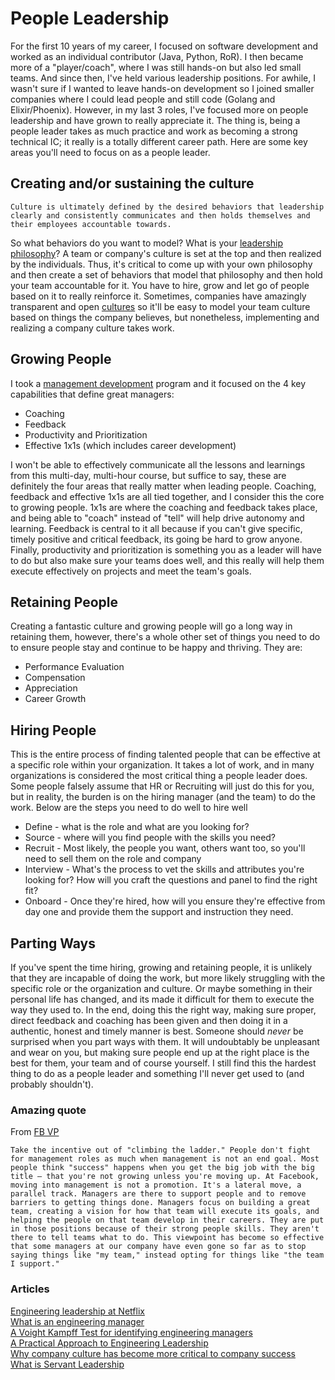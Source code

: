 # People Leadership

For the first 10 years of my career, I focused on software development and worked as an individual contributor (Java, Python, RoR).  I then became more of a "player/coach", where I was still hands-on but also led small teams.  And since then, I've held various leadership positions.  For awhile, I wasn't sure if I wanted to leave hands-on development so I joined smaller companies where I could lead people and still code (Golang and Elixir/Phoenix).  However, in my last 3 roles, I've focused more on people leadership and have grown to really appreciate it.  The thing is, being a people leader takes as much practice and work as becoming a strong technical IC; it really is a totally different career path.  Here are some key areas you'll need to focus on as a people leader.

## Creating and/or sustaining the culture

```Culture is ultimately defined by the desired behaviors that leadership clearly and consistently communicates and then holds themselves and their employees accountable towards.```

So what behaviors do you want to model?  What is your [leadership philosophy](https://github.com/batmany13/about-me#leadership-philosophy)?  A team or company's culture is set at the top and then realized by the individuals.  Thus, it's critical to come up with your own philosophy and then create a set of behaviors that model that philosophy and then hold your team accountable for it.  You have to hire, grow and let go of people based on it to really reinforce it.  Sometimes, companies have amazingly transparent and open [cultures](https://jobs.netflix.com/culture) so it'll be easy to model your team culture based on things the company believes, but nonetheless, implementing and realizing a company culture takes work.

## Growing People

I took a [management development](https://drive.google.com/file/d/1i9ZCQmXaVpOEJGKwi8lFoklPLm3vZkj_/view) program and it focused on the 4 key capabilities that define great managers:

* Coaching
* Feedback
* Productivity and Prioritization
* Effective 1x1s (which includes career development)

I won't be able to effectively communicate all the lessons and learnings from this multi-day, multi-hour course, but suffice to say, these are definitely the four areas that really matter when leading people.  Coaching, feedback and effective 1x1s are all tied together, and I consider this the core to growing people.  1x1s are where the coaching and feedback takes place, and being able to "coach" instead of "tell" will help drive autonomy and learning.  Feedback is central to it all because if you can't give specific, timely positive and critical feedback, its going be hard to grow anyone.  Finally, productivity and prioritization is something you as a leader will have to do but also make sure your teams does well, and this really will help them execute effectively on projects and meet the team's goals.

## Retaining People

Creating a fantastic culture and growing people will go a long way in retaining them, however, there's a whole other set of things you need to do to ensure people stay and continue to be happy and thriving.  They are:

* Performance Evaluation
* Compensation
* Appreciation
* Career Growth

## Hiring People

This is the entire process of finding talented people that can be effective at a specific role within your organization.  It takes a lot of work, and in many organizations is considered the most critical thing a people leader does.  Some people falsely assume that HR or Recruiting will just do this for you, but in reality, the burden is on the hiring manager (and the team) to do the work.  Below are the steps you need to do well to hire well

* Define - what is the role and what are you looking for?
* Source - where will you find people with the skills you need?
* Recruit - Most likely, the people you want, others want too, so you'll need to sell them on the role and company
* Interview - What's the process to vet the skills and attributes you're looking for?  How will you craft the questions and panel to find the right fit?
* Onboard - Once they're hired, how will you ensure they're effective from day one and provide them the support and instruction they need.

## Parting Ways

If you've spent the time hiring, growing and retaining people, it is unlikely that they are incapable of doing the work, but more likely struggling with the specific role or the organization and culture.  Or maybe something in their personal life has changed, and its made it difficult for them to execute the way they used to.  In the end, doing this the right way, making sure proper, direct feedback and coaching has been given and then doing it in a authentic, honest and timely manner is best.  Someone should *never* be surprised when you part ways with them.  It will undoubtably be unpleasant and wear on you, but making sure people end up at the right place is the best for them, your team and of course yourself.  I still find this the hardest thing to do as a people leader and something I'll never get used to (and probably shouldn't).

### Amazing quote
From [FB VP](https://hbr.org/2016/06/how-facebook-tries-to-prevent-office-politics)

```Take the incentive out of "climbing the ladder." People don't fight for management roles as much when management is not an end goal. Most people think "success" happens when you get the big job with the big title — that you're not growing unless you're moving up. At Facebook, moving into management is not a promotion. It's a lateral move, a parallel track. Managers are there to support people and to remove barriers to getting things done. Managers focus on building a great team, creating a vision for how that team will execute its goals, and helping the people on that team develop in their careers. They are put in those positions because of their strong people skills. They aren't there to tell teams what to do. This viewpoint has become so effective that some managers at our company have even gone so far as to stop saying things like "my team," instead opting for things like "the team I support."```

### Articles

[Engineering leadership at Netflix](https://www.linkedin.com/pulse/what-makes-great-engineering-manager-karen-casella/)    
[What is an engineering manager](https://aws.amazon.com/blogs/startups/what-is-an-engineering-manager/)    
[A Voight Kampff Test for identifying engineering managers](https://medium.com/hackernoon/a-voight-kampff-test-for-identifying-engineering-managers-bb8512c70857)    
[A Practical Approach to Engineering Leadership](https://medium.com/swlh/a-practical-approach-to-engineering-leadership-e6b0af1ad5dd?source=userActivityShare-ed519409635d-1573746679)    
[Why company culture has become more critical to company success](https://medium.com/@jproco/why-company-culture-has-become-more-critical-to-company-success-c91c93535d3f)    
[What is Servant Leadership](https://medium.com/swlh/what-is-servant-leadership-4afe6fa8abf2)    
